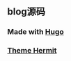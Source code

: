 ## blog源码

### Made with [Hugo](https://gohugo.io/)

### [Theme Hermit](https://github.com/Track3/hermit)